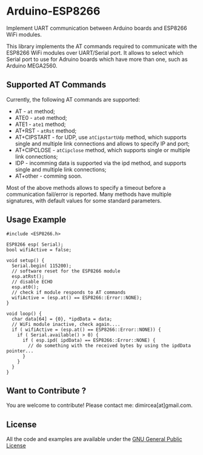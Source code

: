 # Arduino-ESP8266
Implement UART communication between Arduino boards and ESP8266 WiFi modules.

This library implements the AT commands required to communicate with the ESP8266 WiFi modules over UART/Serial port. 
It allows to select which Serial port to use for Adruino boards which have more than one, such as Arduino MEGA2560.

## Supported AT Commands
Currently, the following AT commands are supported:
* AT - `at` method;
* ATE0 - `ate0` method;
* ATE1 - `ate1` method;
* AT+RST - `atRst` method;
* AT+CIPSTART - for UDP, use `atCipstartUdp` method, which supports single and multiple link connections and allows to specify IP and port;
* AT+CIPCLOSE - `atCipclose` method, which supports single or multiple link connections;
* IDP - incomming data is supported via the ipd method, and supports single and multiple link connections;
* AT+other - comming soon.

Most of the above methods allows to specify a timeout before a communication fail/error is reported. 
Many methods have multiple signatures, with default values for some standard parameters.

## Usage Example
```
#include <ESP8266.h>

ESP8266 esp( Serial);
bool wifiActive = false;

void setup() {
  Serial.begin( 115200);
  // software reset for the ESP8266 module
  esp.atRst();
  // disable ECHO
  esp.at0();
  // check if module responds to AT commands
  wifiActive = (esp.at() == ESP8266::Error::NONE);
}

void loop() {
  char data[64] = {0}, *ipdData = data;
  // WiFi module inactive, check again....
  if ( wifiActive = (esp.at() == ESP8266::Error::NONE)) {
    if ( Serial.available() > 0) {
      if ( esp.ipd( ipdData) == ESP8266::Error::NONE) {
        // do something with the received bytes by using the ipdData pointer...
      } 
    }
  }
}
```

## Want to Contribute ?
You are welcome to contribute! Please contact me: dimircea[at]gmail.com.

## License
All the code and examples are available under the [GNU General Public License](http://www.gnu.org/licenses/gpl.html)
